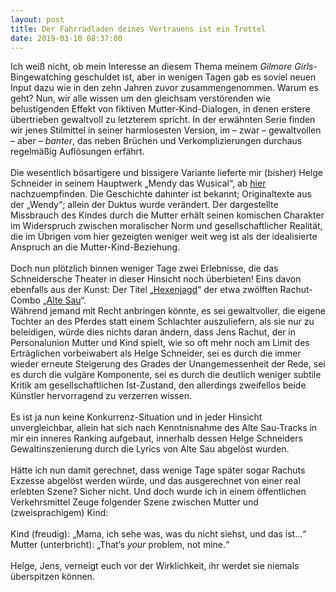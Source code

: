 ```yaml
--- 
layout: post
title: Der Fahrradladen deines Vertrauens ist ein Trottel
date: 2019-03-10 08:37:00
---
```


Ich weiß nicht, ob mein Interesse an diesem Thema meinem *Gilmore Girls*-Bingewatching geschuldet ist, aber in wenigen Tagen gab es soviel neuen Input dazu wie in den zehn Jahren zuvor zusammengenommen. Warum es geht? Nun, wir alle wissen um den gleichsam verstörenden wie belustigenden Effekt von fiktiven Mutter-Kind-Dialogen, in denen erstere übertrieben gewaltvoll zu letzterem spricht. In der erwähnten Serie finden wir jenes Stilmittel in seiner harmlosesten Version, im – zwar – gewaltvollen – aber – *banter*, das neben Brüchen und Verkomplizierungen durchaus regelmäßig Auflösungen erfährt. 
<br><br> Die wesentlich bösartigere und bissigere Variante lieferte mir (bisher) Helge Schneider in seinem Hauptwerk „Mendy das Wusical“,  ab [hier](https://www.youtube.com/watch?v=V9JqRlXk0bw&t=110s) nachzuempfinden. Die Geschichte dahinter ist bekannt; Originaltexte aus der „Wendy“; allein der Duktus wurde verändert. Der dargestellte Missbrauch des Kindes durch die Mutter erhält seinen komischen Charakter im Widerspruch zwischen moralischer Norm und gesellschaftlicher Realität, die im Übrigen vom hier gezeigten weniger weit weg ist als der idealisierte Anspruch an die Mutter-Kind-Beziehung.<br><br>
Doch nun plötzlich binnen weniger Tage zwei Erlebnisse, die das Schneidersche Theater in dieser Hinsicht noch überbieten! Eins davon ebenfalls aus der Kunst: Der Titel „[Hexenjagd](https://www.youtube.com/watch?v=HIKmb0HBY9k)“ der etwa zwölften Rachut-Combo „[Alte Sau](http://www.truemmerpromotion.de/download/NRFB_pressefoto.jpg)“.<br> Während jemand mit Recht anbringen könnte, es sei gewaltvoller, die eigene Tochter an des Pferdes statt einem Schlachter auszuliefern, als sie nur zu beleidigen, würde dies nichts daran ändern, dass Jens Rachut, der in Personalunion Mutter und Kind spielt, wie so oft mehr noch am Limit des Erträglichen vorbeiwabert als Helge Schneider, sei es durch die immer wieder erneute Steigerung des Grades der Unangemessenheit der Rede, sei es durch die vulgäre Komponente, sei es durch die deutlich weniger subtile Kritik am gesellschaftlichen Ist-Zustand, den allerdings zweifellos beide Künstler hervorragend zu verzerren wissen.<br><br>
Es ist ja nun keine Konkurrenz-Situation und in jeder Hinsicht unvergleichbar, allein hat sich nach Kenntnisnahme des Alte Sau-Tracks in mir ein inneres Ranking aufgebaut, innerhalb dessen Helge Schneiders Gewaltinszenierung durch die Lyrics von Alte Sau abgelöst wurden.<br><br>
Hätte ich nun damit gerechnet, dass wenige Tage später sogar Rachuts Exzesse abgelöst werden würde, und das ausgerechnet von einer real erlebten Szene? Sicher nicht. Und doch wurde ich in einem öffentlichen Verkehrsmittel Zeuge folgender Szene zwischen Mutter und (zweisprachigem) Kind:<br><br>
    Kind (freudig): „Mama, ich sehe was, was du nicht siehst, und das ist...“
    Mutter (unterbricht): „That‘s *your* problem, not mine.“<br><br>
Helge, Jens, verneigt euch vor der Wirklichkeit, ihr werdet sie niemals überspitzen können.
